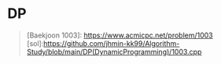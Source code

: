 # DP
> [Baekjoon 1003]: <https://www.acmicpc.net/problem/1003>  [sol]:<https://github.com/jhmin-kk99/Algorithm-Study/blob/main/DP(DynamicProgramming)/1003.cpp>   
> 
